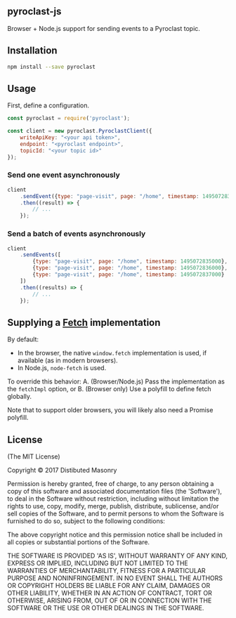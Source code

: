 ## pyroclast-js

Browser + Node.js support for sending events to a Pyroclast topic.

## Installation

```bash
npm install --save pyroclast
```

## Usage

First, define a configuration.

```javascript
const pyroclast = require('pyroclast');

const client = new pyroclast.PyroclastClient({
    writeApiKey: "<your api token>",
    endpoint: "<pyroclast endpoint>",
    topicId: "<your topic id>"
});
```

### Send one event asynchronously

```javascript
client
    .sendEvent({type: "page-visit", page: "/home", timestamp: 1495072835000})
    .then((result) => {
        // ...
    });
```

### Send a batch of events asynchronously

```javascript
client
    .sendEvents([
        {type: "page-visit", page: "/home", timestamp: 1495072835000},
        {type: "page-visit", page: "/home", timestamp: 1495072836000},
        {type: "page-visit", page: "/home", timestamp: 1495072837000}
    ])
    .then((results) => {
        // ...
    });
```

## Supplying a [Fetch](https://fetch.spec.whatwg.org/) implementation

By default:
* In the browser, the native `window.fetch` implementation is used, if available (as in modern browsers).
* In Node.js, `node-fetch` is used.

To override this behavior:
A. (Browser/Node.js) Pass the implementation as the `fetchImpl` option, or
B. (Browser only) Use a polyfill to define fetch globally.

Note that to support older browsers, you will likely also need a Promise polyfill.

## License

(The MIT License)

Copyright © 2017 Distibuted Masonry

Permission is hereby granted, free of charge, to any person obtaining a copy of this software and associated documentation files (the 'Software'), to deal in the Software without restriction, including without limitation the rights to use, copy, modify, merge, publish, distribute, sublicense, and/or sell copies of the Software, and to permit persons to whom the Software is furnished to do so, subject to the following conditions:

The above copyright notice and this permission notice shall be included in all copies or substantial portions of the Software.

THE SOFTWARE IS PROVIDED 'AS IS', WITHOUT WARRANTY OF ANY KIND, EXPRESS OR IMPLIED, INCLUDING BUT NOT LIMITED TO THE WARRANTIES OF MERCHANTABILITY, FITNESS FOR A PARTICULAR PURPOSE AND NONINFRINGEMENT. IN NO EVENT SHALL THE AUTHORS OR COPYRIGHT HOLDERS BE LIABLE FOR ANY CLAIM, DAMAGES OR OTHER LIABILITY, WHETHER IN AN ACTION OF CONTRACT, TORT OR OTHERWISE, ARISING FROM, OUT OF OR IN CONNECTION WITH THE SOFTWARE OR THE USE OR OTHER DEALINGS IN THE SOFTWARE.

